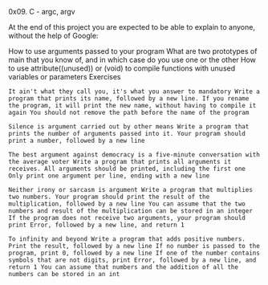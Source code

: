 0x09. C - argc, argv

At the end of this project you are expected to be able to explain to anyone, without the help of Google:

How to use arguments passed to your program What are two prototypes of main that you know of, and in which case do you use one or the other How to use attribute((unused)) or (void) to compile functions with unused variables or parameters
Exercises

    It ain't what they call you, it's what you answer to mandatory Write a program that prints its name, followed by a new line. If you rename the program, it will print the new name, without having to compile it again You should not remove the path before the name of the program

    Silence is argument carried out by other means Write a program that prints the number of arguments passed into it. Your program should print a number, followed by a new line

    The best argument against democracy is a five-minute conversation with the average voter Write a program that prints all arguments it receives. All arguments should be printed, including the first one Only print one argument per line, ending with a new line

    Neither irony or sarcasm is argument Write a program that multiplies two numbers. Your program should print the result of the multiplication, followed by a new line You can assume that the two numbers and result of the multiplication can be stored in an integer If the program does not receive two arguments, your program should print Error, followed by a new line, and return 1

    To infinity and beyond Write a program that adds positive numbers. Print the result, followed by a new line If no number is passed to the program, print 0, followed by a new line If one of the number contains symbols that are not digits, print Error, followed by a new line, and return 1 You can assume that numbers and the addition of all the numbers can be stored in an int

